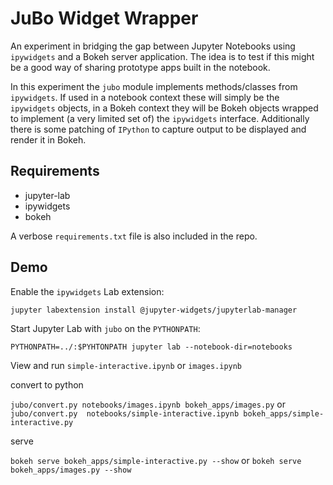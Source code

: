 # JuBo Widget Wrapper

An experiment in bridging the gap between Jupyter Notebooks using `ipywidgets` and a Bokeh server application. 
The idea is to test if this might be a good way of sharing prototype apps built in the notebook.

In this experiment the `jubo` module implements methods/classes from `ipywidgets`. If used in a notebook context
these will simply be the `ipywidgets` objects, in a Bokeh context they will be Bokeh objects wrapped to implement (a very limited set of) the
`ipywidgets` interface. Additionally there is some patching of `IPython` to capture output to be displayed and render it in Bokeh.

## Requirements

* jupyter-lab
* ipywidgets
* bokeh

A verbose `requirements.txt` file is also included in the repo.

## Demo

Enable the `ipywidgets` Lab extension:

`jupyter labextension install @jupyter-widgets/jupyterlab-manager`

Start Jupyter Lab with `jubo` on the `PYTHONPATH`:

`PYTHONPATH=../:$PYHTONPATH jupyter lab --notebook-dir=notebooks`

View and run `simple-interactive.ipynb` or `images.ipynb`

convert to python

`jubo/convert.py notebooks/images.ipynb bokeh_apps/images.py` or 
`jubo/convert.py  notebooks/simple-interactive.ipynb bokeh_apps/simple-interactive.py`

serve

`bokeh serve bokeh_apps/simple-interactive.py --show` or
`bokeh serve bokeh_apps/images.py --show`